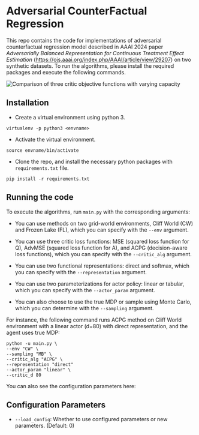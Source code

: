 # Adversarial CounterFactual Regression
This repo contains the code for implementations of adversarial counterfactual regression model described in AAAI 2024 paper _Adversarially Balanced Representation for Continuous Treatment Effect Estimation_ (https://ojs.aaai.org/index.php/AAAI/article/view/29207)  on two synthetic datasets. To run the algorithms, please install the required packages and execute the following commands.

![Comparison of three critic objective functions with varying capacity](figs/CW_MB_Linear_full_fixed.png)

## Installation
* Create a virtual environment using python 3.

`virtualenv -p python3 <envname>`

* Activate the virtual environment.

`source envname/bin/activate`

* Clone the repo, and install the necessary python packages with `requirements.txt` file.

`pip install -r requirements.txt`

## Running the code
To execute the algorithms, run `main.py` with the corresponding arguments: 
* You can use methods on two grid-world environments, Cliff World (CW) and Frozen Lake (FL), which you can specify with the `--env` argument.

* You can use three critic loss functions: MSE (squared loss function for Q), AdvMSE (squared loss function for A), and ACPG (decision-aware loss functions), which you can specify with the `--critic_alg` argument.

* You can use two functional representations: direct and softmax, which you can specify with the `--representation` argument.

* You can use two parameterizations for actor policy: linear or tabular, which you can specify with the `--actor_param` argument.

* You can also choose to use the true MDP or sample using Monte Carlo, which you can determine with the `--sampling` argument.

For instance, the following command runs ACPG method on Cliff World environment with a linear actor (d=80) with direct representation, and the agent uses true MDP:
```
python -u main.py \
--env "CW" \
--sampling "MB" \
--critic_alg "ACPG" \
--representation "direct" 
--actor_param "linear" \
--critic_d 80
```

You can also see the configuration parameters here:

## Configuration Parameters
- `--load_config`: Whether to use configured parameters or new parameters. (Default: 0)



